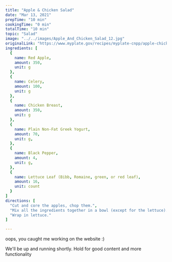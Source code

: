 ```yaml
---
title: "Apple & Chicken Salad"
date: "Mar 13, 2021"
prepTime: "10 min" 
cookingTime: "0 min"
totalTime: "10 min"
topic: "Salad"
image: "../../images/Apple_And_Chicken_Salad_12.jpg"
originalLink: "https://www.myplate.gov/recipes/myplate-cnpp/apple-chicken-salad"
ingredients: [
  {
    name: Red Apple,
    amount: 350,
    unit: g
  },
  {
    name: Celery,
    amount: 100,
    unit: g
  },
  {
    name: Chicken Breast,
    amount: 350,
    unit: g
  },
  {
    name: Plain Non-Fat Greek Yogurt,
    amount: 70,
    unit: g,
  },
  {
    name: Black Pepper,
    amount: 4,
    unit: g,
  },
  {
    name: Lettuce Leaf (Bibb, Romaine, green, or red leaf),
    amount: 16,
    unit: count
  }
]
directions: [
  "Cut and core the apples, chop them.",
  "Mix all the ingredients together in a bowl (except for the lettuce).",
  "Wrap in lettuce."
]

---
```


oops, you caught me working on the website :)

We'll be up and running shortly. Hold for good content and more functionality